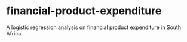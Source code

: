 # financial-product-expenditure
A logistic regression analysis on financial product expenditure in South Africa
